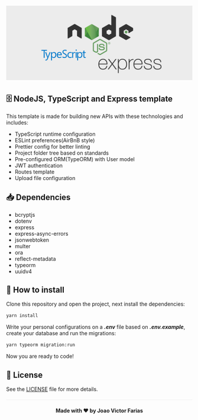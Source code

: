 <h1 align="center">
  <img src="./img/ts-node.png"/>
</h1>


## 🗄️ NodeJS, TypeScript and Express template

This template is made for building new APIs with these technologies and includes:

- TypeScript runtime configuration
- ESLint preferences(AirBnB style)
- Prettier config for better linting
- Project folder tree based on standards
- Pre-configured ORM(TypeORM) with User model
- JWT authentication
- Routes template
- Upload file configuration

## 📥️ Dependencies

- bcryptjs
- dotenv
- express
- express-async-errors
- jsonwebtoken
- multer
- ora
- reflect-metadata
- typeorm
- uuidv4

## 📑 How to install

Clone this repository and open the project, next install the dependencies:

```bash
yarn install
```

Write your personal configurations on a ***.env*** file based on ***.env.example***, create your database and run the migrations:

```bash
yarn typeorm migration:run
```

Now you are ready to code!

## 📖 License

See the <a href="./LICENSE.md">LICENSE</a> file for more details.



<h4 align="center" style="margin-top: 20px; border-top: 1px solid #eee; padding-top: 20px;">Made with ❤️ by <strong> Joao Victor Farias </h4>